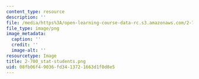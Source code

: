 ```yaml
---
content_type: resource
description: ''
file: /media/https%3A/open-learning-course-data-rc.s3.amazonaws.com/2-700-principles-of-naval-architecture-fall-2014/08fb06f49036fd3413721663d1f0d8e5_2-700_stat-students.png
file_type: image/png
image_metadata:
  caption: ''
  credit: ''
  image-alt: ''
resourcetype: Image
title: 2-700_stat-students.png
uid: 08fb06f4-9036-fd34-1372-1663d1f0d8e5
---
```


